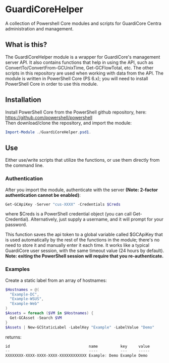 # GuardiCoreHelper
A collection of Powershell Core modules and scripts for GuardiCore Centra administration and management.

## What is this?
The GuardiCoreHelper module is a wrapper for GuardiCore's management server API. It also contains functions that help in using the API, such as ConvertTo/ConvertFrom-GCUnixTime, Get-GCFlowTotal, etc. The other scripts in this repository are used when working with data from the API. The module is written in PowerShell Core (PS 6.x); you will need to install PowerShell Core in order to use this module.

## Installation
Install PowerShell Core from the PowerShell github repository, here:\
https://github.com/powershell/powershell \
Then download/clone the repository, and import the module:
```PowerShell
Import-Module ./GuardiCoreHelper.psd1.
```

## Use
Either use/write scripts that utilize the functions, or use them directly from the command line.

### Authentication
After you import the module, authenticate with the server **(Note: 2-factor authentication cannot be enabled)**:
```PowerShell
Get-GCApiKey -Server "cus-XXXX" -Credentials $Creds
```
where $Creds is a PowerShell credential object (you can call Get-Credential). Alternatively, just supply a username, and it will prompt for your password.

This function saves the api token to a global variable called $GCApiKey that is used automatically by the rest of the functions in the module; there's no need to store it and manually enter it each time. It works like a typical GuardiCore user session, with the same timeout value (24 hours by default). **Note: exiting the PowerShell session will require that you re-authenticate.**

### Examples
Create a static label from an array of hostnames:

```PowerShell
$Hostnames = @(
  "Example-DC",
  "Example-WSUS",
  "Example-Web"
)
$Assets = foreach ($VM in $Hostnames) {
  Get-GCAsset -Search $VM
}
$Assets | New-GCStaticLabel -LabelKey "Example" -LabelValue "Demo"
```
returns:
```PowerShell
id                                   name          key     value
--                                   ----          ---     -----
XXXXXXXX-XXXX-XXXX-XXXX-XXXXXXXXXXXX Example: Demo Example Demo
```
